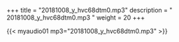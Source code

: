 +++
title = "20181008_y_hvc68dtm0.mp3"
description = " 20181008_y_hvc68dtm0.mp3 "
weight = 20
+++

{{< myaudio01 mp3="20181008_y_hvc68dtm0.mp3" >}}

